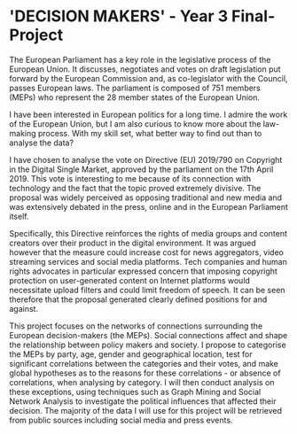 # 'DECISION MAKERS' - Year 3 Final-Project
The European Parliament has a key role in the legislative process of the
European Union. It discusses, negotiates and votes on draft legislation put
forward by the European Commission and, as co-legislator with the Council,
passes European laws. The parliament is composed of 751 members (MEPs)
who represent the 28 member states of the European Union.

I have been interested in European politics for a long time. I admire the work
of the European Union, but I am also curious to know more about the
law-making process. With my skill set, what better way to find out than to
analyse the data?

I have chosen to analyse the vote on Directive (EU) 2019/790 on Copyright in
the Digital Single Market, approved by the parliament on the 17th April 2019.
This vote is interesting to me because of its connection with technology and
the fact that the topic proved extremely divisive. The proposal was widely
perceived as opposing traditional and new media and was extensively debated
in the press, online and in the European Parliament itself.

Specifically, this Directive reinforces the rights of media groups and content
creators over their product in the digital environment. It was argued however
that the measure could increase cost for news aggregators, video streaming
services and social media platforms. Tech companies and human rights
advocates in particular expressed concern that imposing copyright protection
on user-generated content on Internet platforms would necessitate upload
filters and could limit freedom of speech. It can be seen therefore that the
proposal generated clearly defined positions for and against.

This project focuses on the networks of connections surrounding the European
decision-makers (the MEPs). Social connections affect and shape the
relationship between policy makers and society. I propose to categorise the
MEPs by party, age, gender and geographical location, test for significant
correlations between the categories and their votes, and make global
hypotheses as to the reasons for these correlations - or absence of correlations,
when analysing by category. I will then conduct analysis on these exceptions,
using techniques such as Graph Mining and Social Network Analysis to
investigate the political influences that affected their decision. The majority of
the data I will use for this project will be retrieved from public sources
including social media and press events.
